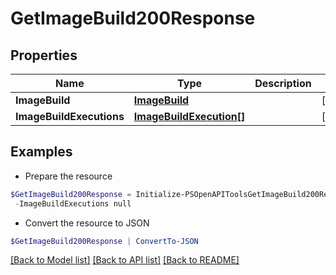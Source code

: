 # GetImageBuild200Response
## Properties

Name | Type | Description | Notes
------------ | ------------- | ------------- | -------------
**ImageBuild** | [**ImageBuild**](ImageBuild.md) |  | [optional] 
**ImageBuildExecutions** | [**ImageBuildExecution[]**](ImageBuildExecution.md) |  | [optional] 

## Examples

- Prepare the resource
```powershell
$GetImageBuild200Response = Initialize-PSOpenAPIToolsGetImageBuild200Response  -ImageBuild null `
 -ImageBuildExecutions null
```

- Convert the resource to JSON
```powershell
$GetImageBuild200Response | ConvertTo-JSON
```

[[Back to Model list]](../README.md#documentation-for-models) [[Back to API list]](../README.md#documentation-for-api-endpoints) [[Back to README]](../README.md)

